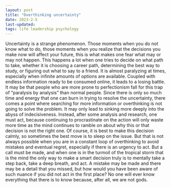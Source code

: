 ```yaml
---
layout: post
title: "Overthinking uncertainty"
date: 2023-2-5
last-updated: 
tags: life leadership psychology
---
```

Uncertainty is a strange phenomenon. Those moments when you do not know what to do, those moments when you realize that the decisions you make now will affect your future, this is what makes one fear what may or may not happen. This happens a lot when one tries to decide on what path to take, whether it is choosing a career path, determining the best way to study, or figuring out what to say to a friend. It is almost paralyzing at times, especially when infinite amounts of options are available. Coupled with endless information ready to be consumed online, it leads to a losing battle. It may be that people who are more prone to perfectionism fall for this trap of “paralysis by analysis” than normal people. Since there is only so much time and energy that one can burn in trying to resolve the uncertainty, there comes a point where searching for more information or overthinking is not going to solve the problem. It may only lead to sinking more deeply into the abyss of indecisiveness. Instead, after some analysis and research, one must act, because continuing to procrastinate on the action will only waste more time as the mind continues to ramble on about why this or that decision is not the right one. Of course, it is best to make this decision calmly, so sometimes the best move is to sleep on the issue. But that is not always possible when you are in a constant loop of overthinking to avoid mistakes and eventual regret, especially if there is an urgency to act. But a call must be made, and when one is in the turmoil of the tropical storm that is the mind the only way to make a smart decision truly is to mentally take a step back, take a deep breath, and act. A mistake may be made and there may be a detail that you missed, but how would you have been aware of such nuance if you did not act in the first place? No one will ever know everything that there is to know because, after all, we are not gods.
